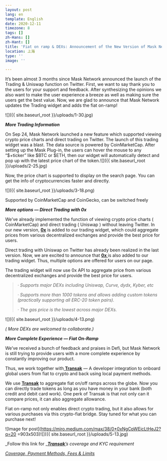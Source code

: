 ```yaml
---
layout: post
lang: en
template: English
date: 2020-12-11
timezone: 8
tags: []
zh-Hans: []
zh-Hant: []
title: 'Fiat on ramp & DEXs: Announcement of the New Version of Mask Network'
location: 上海
type: ''
image: ''

---
```

It’s been almost 3 months since Mask Network announced the launch of the Trading & Uniswap function on Twitter. First, we want to say thank you to the users for your support and feedback. After synthesizing the opinions we also want to make the user experience a breeze as well as making sure the users get the best value. Now, we are glad to announce that Mask Network updates the Trading widget and adds the fiat on-ramp!

![]({{ site.baseurl_root }}/uploads/1-30.jpg)

**_More Trading Information_**

On Sep 24, Mask Network launched a new feature which supported viewing crypto price charts and direct trading on Twitter. The launch of this trading widget was a blast. The data source is powered by CoinMarketCap. After setting up the Mask Plug-in, the users can hover the mouse to any “$+ticker” like $BTC or $ETH, then our widget will automatically detect and pop up with the latest price chart of the token.![]({{ site.baseurl_root }}/uploads/2-25.jpg)

Now, the price chart is supported to display on the search page. You can get the info of cryptocurrencies faster and directly.

![]({{ site.baseurl_root }}/uploads/3-18.png)

Supported by CoinMarketCap and CoinGecko, can be switched freely

**_More options — Direct Trading with 0x_**

We’ve already implemented the function of viewing crypto price charts ( CoinMarketCap) and direct trading ( Uniswap ) without leaving Twitter. In our new version, [**0x**](https://0x.org/) is added to our trading widget, which could aggregate prices from various decentralized exchanges and provide the best price for users.

Direct trading with Uniswap on Twitter has already been realized in the last version. Now, we are excited to announce that [**0x** ](https://0x.org/)is also added to our trading widget. Thus, multiple options are offered for users on our page.

The trading widget will now use 0x API to aggregate price from various decentralized exchanges and provide the best price for users.

> _· Supports major DEXs including Uniswap, Curve, dydx, Kyber, etc_
>
> _· Supports more than 1000 tokens and allows adding custom tokens (practically supporting all ERC-20 token pairs)._
>
> _· The gas price is the lowest across major DEXs._

![]({{ site.baseurl_root }}/uploads/4-13.png)

_( More DEXs are welcomed to collaborate.)_

**_More Complete Experience — Fiat On-Ramp_**

We’ve received a bunch of feedback and praises in Defi, but Mask Network is still trying to provide users with a more complete experience by constantly improving our product.

Thus, we work together with[ **Transak**](https://transak.com/) — A developer integration to onboard global users from fiat to crypto and back using local payment methods.

We use [**Transak**](https://transak.com/) to aggregate fiat on/off ramps across the globe. Now you can directly trade tokens as long as you have money in your bank (both credit and debit card work). One perk of Transak is that not only can it compare prices, it can also aggregate allowance.

Fiat on-ramp not only enables direct crypto trading, but it also allows for various purchases via this crypto-fiat bridge. Stay tuned for what you can purchase next!

!\[Image for post\](https://miro.medium.com/max/38/0*0xNgCpWEicLtHeJ2?q=20 =903x503)![]({{ site.baseurl_root }}/uploads/5-13.jpg)

_Follow this link for _[**_Transak_**_’_](https://transak.com/)_s coverage and KYC requirement_

[_Coverage, Payment Methods, Fees & Limits_](https://www.notion.so/Coverage-Payment-Methods-Fees-Limits-30c0954fbdf04beca68622d9734c59f9)
